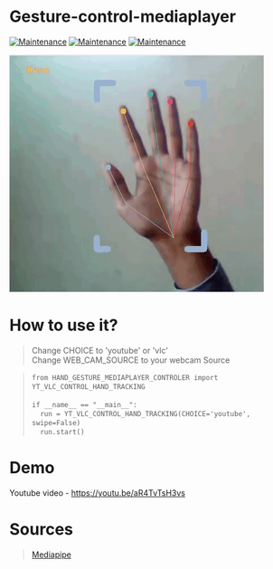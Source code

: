 # Gesture-control-mediaplayer

[![Maintenance](https://img.shields.io/badge/python-3.9-blue.svg)](https://www.python.org/downloads/release/python-390/) 
[![Maintenance](https://img.shields.io/badge/Mediapipe-Traking-red.svg)](https://google.github.io/mediapipe/) 
[![Maintenance](https://img.shields.io/badge/OPEN-CV-Python-green.svg)](https://opencv.org) 

![adsf](images/demo.gif)


# How to use it?

> Change CHOICE to 'youtube' or 'vlc'    
> Change WEB_CAM_SOURCE to your webcam Source

> ```
> from HAND_GESTURE_MEDIAPLAYER_CONTROLER import YT_VLC_CONTROL_HAND_TRACKING
> 
> if __name__ == "__main__":
>   run = YT_VLC_CONTROL_HAND_TRACKING(CHOICE='youtube', swipe=False)
>   run.start()
> ```

# Demo 
 Youtube video - https://youtu.be/aR4TvTsH3vs

# Sources
> [Mediapipe](https://google.github.io/mediapipe/solutions/hands.html)
